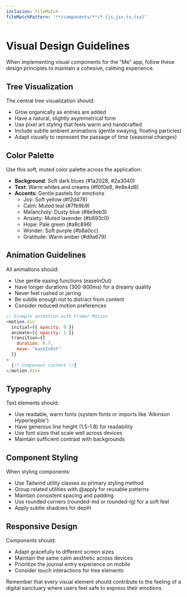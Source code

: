 ```yaml
---
inclusion: fileMatch
fileMatchPattern: '**/components/**/*.{js,jsx,ts,tsx}'
---
```


# Visual Design Guidelines

When implementing visual components for the "Me" app, follow these design principles to maintain a cohesive, calming experience.

## Tree Visualization

The central tree visualization should:

- Grow organically as entries are added
- Have a natural, slightly asymmetrical form
- Use pixel art styling that feels warm and handcrafted
- Include subtle ambient animations (gentle swaying, floating particles)
- Adapt visually to represent the passage of time (seasonal changes)

## Color Palette

Use this soft, muted color palette across the application:

- **Background**: Soft dark blues (#1a2028, #2a3040)
- **Text**: Warm whites and creams (#f0f0e8, #e8e4d8)
- **Accents**: Gentle pastels for emotions
  - Joy: Soft yellow (#f2d478)
  - Calm: Muted teal (#7fb9b9)
  - Melancholy: Dusty blue (#8e9eb3)
  - Anxiety: Muted lavender (#b893c0)
  - Hope: Pale green (#a8c896)
  - Wonder: Soft purple (#b8a0cc)
  - Gratitude: Warm amber (#d9a679)

## Animation Guidelines

All animations should:

- Use gentle easing functions (easeInOut)
- Have longer durations (300-800ms) for a dreamy quality
- Never feel rushed or jarring
- Be subtle enough not to distract from content
- Consider reduced motion preferences

```javascript
// Example animation with Framer Motion
<motion.div
  initial={{ opacity: 0 }}
  animate={{ opacity: 1 }}
  transition={{ 
    duration: 0.7,
    ease: "easeInOut"
  }}
>
  {/* Component content */}
</motion.div>
```

## Typography

Text elements should:

- Use readable, warm fonts (system fonts or imports like 'Atkinson Hyperlegible')
- Have generous line height (1.5-1.8) for readability
- Use font sizes that scale well across devices
- Maintain sufficient contrast with backgrounds

## Component Styling

When styling components:

- Use Tailwind utility classes as primary styling method
- Group related utilities with @apply for reusable patterns
- Maintain consistent spacing and padding
- Use rounded corners (rounded-md or rounded-lg) for a soft feel
- Apply subtle shadows for depth

## Responsive Design

Components should:

- Adapt gracefully to different screen sizes
- Maintain the same calm aesthetic across devices
- Prioritize the journal entry experience on mobile
- Consider touch interactions for tree elements

Remember that every visual element should contribute to the feeling of a digital sanctuary where users feel safe to express their emotions.